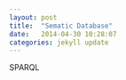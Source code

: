 ```yaml
---
layout: post
title:  "Sematic Database"
date:   2014-04-30 10:28:07
categories: jekyll update
---
```


SPARQL

